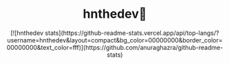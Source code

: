 <h1 align="center">hnthedev🎴</h1>

<div align="center">
  [![hnthedev stats](https://github-readme-stats.vercel.app/api/top-langs/?username=hnthedev&layout=compact&bg_color=00000000&border_color=00000000&text_color=fff)](https://github.com/anuraghazra/github-readme-stats)
</div>

